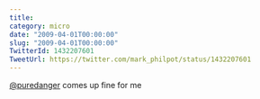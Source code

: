 ```yaml
---
title: 
category: micro
date: "2009-04-01T00:00:00"
slug: "2009-04-01T00:00:00"
TwitterId: 1432207601
TweetUrl: https://twitter.com/mark_philpot/status/1432207601
---
```


[@puredanger](https://twitter.com/puredanger) comes up fine for me
